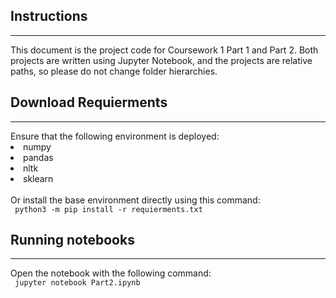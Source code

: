 ## Instructions
<hr>

This document is the project code for Coursework 1 Part 1 and Part 2. Both projects are written using Jupyter Notebook, and the projects are relative paths, so please do not change folder hierarchies.

## Download Requierments
<hr>
Ensure that the following environment is deployed:</br>
<li>numpy</li>
<li>pandas </li>
<li>nltk </li>
<li>sklearn</li></br>
Or install the base environment directly using this command:</br>
<code> python3 -m pip install -r requierments.txt </code>

## Running notebooks
<hr>
Open the notebook with the following command:</br>
<code> jupyter notebook Part2.ipynb </code>


